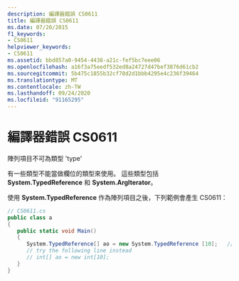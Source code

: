 ```yaml
---
description: 編譯器錯誤 CS0611
title: 編譯器錯誤 CS0611
ms.date: 07/20/2015
f1_keywords:
- CS0611
helpviewer_keywords:
- CS0611
ms.assetid: bbd857a0-9454-4438-a21c-fef5bc7eee06
ms.openlocfilehash: a16f3a75eedf532ed8a24727d47bef3876d61cb2
ms.sourcegitcommit: 5b475c1855b32cf78d2d1bbb4295e4c236f39464
ms.translationtype: MT
ms.contentlocale: zh-TW
ms.lasthandoff: 09/24/2020
ms.locfileid: "91165295"
---
```

# <a name="compiler-error-cs0611"></a>編譯器錯誤 CS0611

陣列項目不可為類型 'type'  
  
 有一些類型不能當做欄位的類型來使用。 這些類型包括 **System.TypedReference** 和 **System.ArgIterator**。  
  
 使用 **System.TypedReference** 作為陣列項目之後，下列範例會產生 CS0611：  
  
```csharp  
// CS0611.cs  
public class a  
{  
   public static void Main()  
   {  
      System.TypedReference[] ao = new System.TypedReference [10];   // CS0611  
      // try the following line instead  
      // int[] ao = new int[10];  
   }  
}  
```
